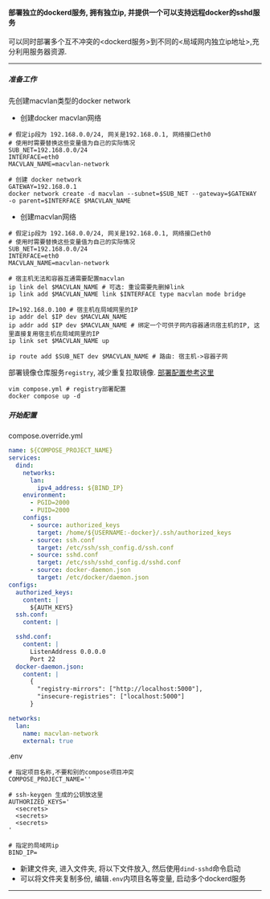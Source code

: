 #### 部署独立的dockerd服务, 拥有独立ip, 并提供一个可以支持远程docker的sshd服务

可以同时部署多个互不冲突的<dockerd服务>到不同的<局域网内独立ip地址>,充分利用服务器资源.
- - - - - -

##### 准备工作

先创建macvlan类型的docker network

* 创建docker macvlan网络
```shell
# 假定ip段为 192.168.0.0/24, 网关是192.168.0.1, 网络接口eth0
# 使用时需要替换这些变量值为自己的实际情况
SUB_NET=192.168.0.0/24
INTERFACE=eth0
MACVLAN_NAME=macvlan-network

# 创建 docker network
GATEWAY=192.168.0.1
docker network create -d macvlan --subnet=$SUB_NET --gateway=$GATEWAY -o parent=$INTERFACE $MACVLAN_NAME
```

* 创建macvlan网络
```shell
# 假定ip段为 192.168.0.0/24, 网关是192.168.0.1, 网络接口eth0
# 使用时需要替换这些变量值为自己的实际情况
SUB_NET=192.168.0.0/24
INTERFACE=eth0
MACVLAN_NAME=macvlan-network

# 宿主机无法和容器互通需要配置macvlan
ip link del $MACVLAN_NAME # 可选: 重设需要先删掉link
ip link add $MACVLAN_NAME link $INTERFACE type macvlan mode bridge

IP=192.168.0.100 # 宿主机在局域网里的IP
ip addr del $IP dev $MACVLAN_NAME
ip addr add $IP dev $MACVLAN_NAME # 绑定一个可供子网内容器通讯宿主机的IP, 这里直接复用宿主机在局域网里的IP
ip link set $MACVLAN_NAME up

ip route add $SUB_NET dev $MACVLAN_NAME # 路由: 宿主机->容器子网
```

部署镜像仓库服务```registry```, 减少重复拉取镜像. [部署配置参考这里](../registry/compose.mirror.yml)

```shell
vim compose.yml # registry部署配置
docker compose up -d
```

##### 开始配置

compose.override.yml

```yml
name: ${COMPOSE_PROJECT_NAME}
services:
  dind:
    networks:
      lan:
        ipv4_address: ${BIND_IP}
    environment:
      - PGID=2000
      - PUID=2000
    configs:
      - source: authorized_keys
        target: /home/${USERNAME:-docker}/.ssh/authorized_keys
      - source: ssh.conf
        target: /etc/ssh/ssh_config.d/ssh.conf
      - source: sshd.conf
        target: /etc/ssh/sshd_config.d/sshd.conf
      - source: docker-daemon.json
        target: /etc/docker/daemon.json
configs:
  authorized_keys:
    content: |
      ${AUTH_KEYS}
  ssh.conf:
    content: |

  sshd.conf:
    content: |
      ListenAddress 0.0.0.0
      Port 22
  docker-daemon.json:
    content: |
      {
        "registry-mirrors": ["http://localhost:5000"],
        "insecure-registries": ["localhost:5000"]
      }

networks:
  lan:
    name: macvlan-network
    external: true
```

.env

```shell
# 指定项目名称,不要和别的compose项目冲突
COMPOSE_PROJECT_NAME=''

# ssh-keygen 生成的公钥放这里
AUTHORIZED_KEYS='
  <secrets>
  <secrets>
  <secrets>
'

# 指定的局域网ip
BIND_IP=
```

* 新建文件夹, 进入文件夹, 将以下文件放入, 然后使用```dind-sshd```命令启动
* 可以将文件夹复制多份, 编辑```.env```内项目名等变量, 启动多个dockerd服务

- - - - - -
